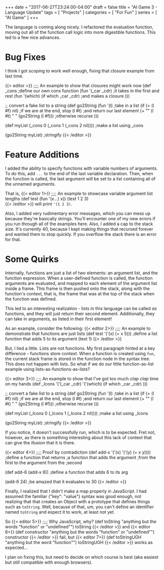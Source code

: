 +++
date = "2017-06-27T23:24:00-04:00"
draft = false
title = "AI Game 3 - Language Update"
tags = [ "Projects" ]
categories = [ "For Fun" ]
series = [ "AI Game" ]
+++

The language is coming along nicely. I refactored the evaluation function,
moving out all of the function call logic into more digestible functions.
This led to a few nice advances.
<!--more-->

# Bug Fixes

I think I got scoping to work well enough, fixing that closure example from
last time.

{{< editor >}}
;;;; An example to show that closures might work now
(def _cons                                     ;define our own cons function
  (fun '(_car _cdr)                            ;it takes in the first and rest
    (fun '(which) (if which _car _cdr)         ;and makes a closure
)))

;; convert a fake list to a string
(def go2String
  (fun '(l)                                    ;take in a list
    (if (= (l #f) nil)                         ;if we are at the end, stop
      (l #t)                                   ;and return our last element
      (+ "" (l #t) "  " (go2String (l #f)))    ;otherwise recurse
)))

(def myList (_cons 0 (_cons 1 (_cons 2 nil)))) ;make a list using _cons


(go2String myList)                             ;stringify
{{< /editor >}}

# Feature Additions

I added the ability to specify functions with variable numbers of arguments.
To do this, add `...` to the end of the last variable declaration. Then,
when the function is called, the last argument will be set to a list containing
all of the unnamed arguments.

That is, 
{{< editor 1>}}
;;;; An example to showcase variable argument list lengths
(def test (fun '(x...) x))
(test 1 2 3)      
{{< /editor >}}
will print `'(1 2 3)`.

Also, I added very rudimentary error messages, which you can
mess up because they're basically strings. You'll encounter one of my
new errors if you run through all of the examples here. Also, I added
a cap to the stack size. It's currently 40, because I kept making
things that recursed forever and wanted them to stop quickly. If you
overflow the stack there is an error for that.

# Some Quirks

Internally, functions are just a list of two elements: an argument list,
and the function expression. When a user-defined function is called,
the function arguments are evaluated, and mapped to each element of the
argument list inside a frame. This frame is then pushed onto the stack,
along with the function's context, that is, the frame that was at the
top of the stack when the function was defined.

This led to an interesting realization - lists in this language can be
called *as* functions, and they will just return their second element.
Additionally, they can take in arguments, as listed in their first element!

As an example, consider the following:
{{< editor 2>}}
;;;; An example to demonstrate that functions are just lists
(def test '('(x) (+ x 5))) ;define a list function that adds 5 to its argument
(test 1)
{{< /editor >}}

But, I lied a little. Lists are not functions. My first paragraph hinted
at a key difference - functions store context. When a function is created
using `fun`, the current stack frame is stored in the function node in the
syntax tree. This does not happen with lists. So what if we do our little
function-as-list example using lists-as-functions-as-lists?

{{< editor 3>}}
;;;; An example to show that I've got too much *clap clap* time on my hands
(def _lcons
  '('(_car _cdr)
    '('(which) (if which _car _cdr)
)))

;; convert a fake list to a string
(def go2String
  (fun '(l)                                    ;take in a list
    (if (= (l #f) nil)                         ;if we are at the end, stop
      (l #t)                                   ;and return our last element
      (+ "" (l #t) "  " (go2String (l #f)))    ;otherwise recurse
)))

(def myList (_lcons 0 (_lcons 1 (_lcons 2 nil)))) ;make a list using _lcons


(go2String myList)                             ;stringify
{{< /editor >}}

If you notice, it doesn't successfully run, which is to be expected. Fret not,
however, as there is something interesting about this lack of context that
can give the illusion that it is there.

{{< editor 4>}}
;;;; Proof by contradiction
(def add-x '('(x) '('(y) (+ x y))))  ;define a function that returns
                                     ;a function that adds the argument
                                     ;from the first to the argument from the
                                     ;second

(def add-6 (add-x 6))                ;define a function that adds 6 to its arg

(add-6 24)                           ;be amazed that it evaluates to 30
{{< /editor >}}

Finally, I realized that I didn't make a map properly in JavaScript.
I had assumed the familiar {"key": "value"} syntax was good enough, not
realizing that that creates an Object with a prototype that defines
things such as `toString`. Well, because of that, um, you can't
define an identifier named `toString` and expect it to work, at least
not yet.

So
{{< editor 5>}}
;;;; Why JavaScript, why?
(def toString "anything but the words \"function\" or \"undefined\"")
toString 
{{< /editor >}}
and
{{< editor 6>}}
(def constructor "anything but the words \"function\" or \"undefined\"")
constructor 
{{< /editor >}}
fail, but
{{< editor 7>}}
(def toStringUGH "anything but the word \"function\"")
toStringUGH 
{{< /editor >}}
works as expected...

I plan on fixing this, but need to decide on which course is best (aka easiest
but still compatible with enough browsers).
